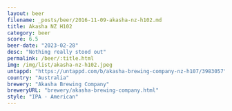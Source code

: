 ```yaml
---
layout: beer
filename: _posts/beer/2016-11-09-akasha-nz-h102.md
title: Akasha NZ H102
category: beer
score: 6.5
beer-date: "2023-02-28"
desc: "Nothing really stood out"
permalink: /beer/:title.html
img: /img/list/akasha-nz-h102.jpeg
untappd: "https://untappd.com/b/akasha-brewing-company-nz-h107/3983057"
country: "Australia"
brewery: "Akasha Brewing Company"
breweryURL: "brewery/akasha-brewing-company.html"
style: "IPA - American"
---
```

